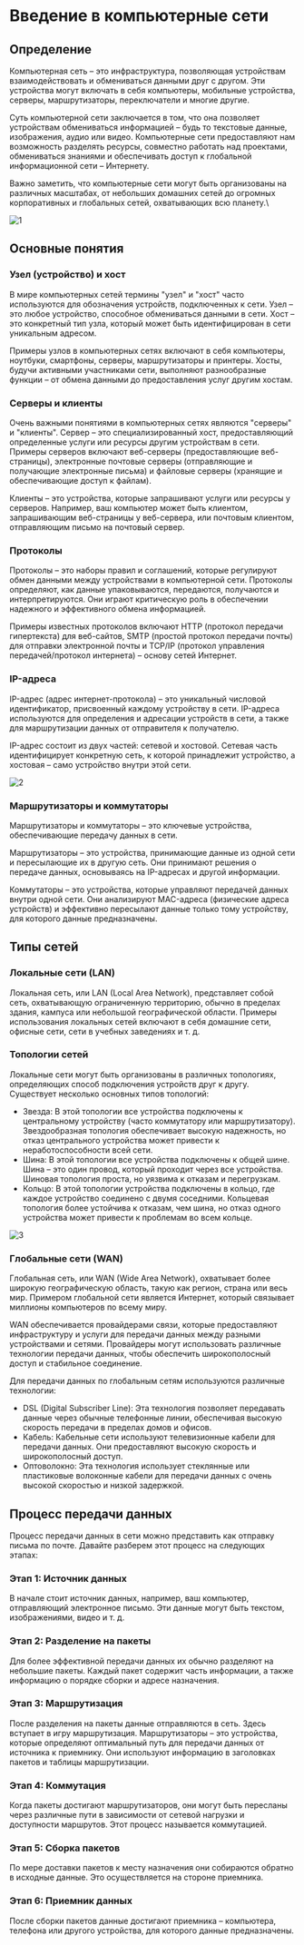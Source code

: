 # Введение в компьютерные сети

## Определение

Компьютерная сеть – это инфраструктура, позволяющая устройствам взаимодействовать и обмениваться данными друг с другом. Эти устройства могут включать в себя компьютеры, мобильные устройства, серверы, маршрутизаторы, переключатели и многие другие.

Суть компьютерной сети заключается в том, что она позволяет устройствам обмениваться информацией – будь то текстовые данные, изображения, аудио или видео. Компьютерные сети предоставляют нам возможность разделять ресурсы, совместно работать над проектами, обмениваться знаниями и обеспечивать доступ к глобальной информационной сети – Интернету.

Важно заметить, что компьютерные сети могут быть организованы на различных масштабах, от небольших домашних сетей до огромных корпоративных и глобальных сетей, охватывающих всю планету.\

![1](1.jpg)

## Основные понятия

### Узел (устройство) и хост

В мире компьютерных сетей термины "узел" и "хост" часто используются для обозначения устройств, подключенных к сети. Узел – это любое устройство, способное обмениваться данными в сети. Хост – это конкретный тип узла, который может быть идентифицирован в сети уникальным адресом.

Примеры узлов в компьютерных сетях включают в себя компьютеры, ноутбуки, смартфоны, серверы, маршрутизаторы и принтеры. Хосты, будучи активными участниками сети, выполняют разнообразные функции – от обмена данными до предоставления услуг другим хостам.

### Серверы и клиенты

Очень важными понятиями в компьютерных сетях являются "серверы" и "клиенты". Сервер – это специализированный хост, предоставляющий определенные услуги или ресурсы другим устройствам в сети. Примеры серверов включают веб-серверы (предоставляющие веб-страницы), электронные почтовые серверы (отправляющие и получающие электронные письма) и файловые серверы (хранящие и обеспечивающие доступ к файлам).

Клиенты – это устройства, которые запрашивают услуги или ресурсы у серверов. Например, ваш компьютер может быть клиентом, запрашивающим веб-страницы у веб-сервера, или почтовым клиентом, отправляющим письмо на почтовый сервер.

### Протоколы

Протоколы – это наборы правил и соглашений, которые регулируют обмен данными между устройствами в компьютерной сети. Протоколы определяют, как данные упаковываются, передаются, получаются и интерпретируются. Они играют критическую роль в обеспечении надежного и эффективного обмена информацией.

Примеры известных протоколов включают HTTP (протокол передачи гипертекста) для веб-сайтов, SMTP (простой протокол передачи почты) для отправки электронной почты и TCP/IP (протокол управления передачей/протокол интернета) – основу сетей Интернет.

### IP-адреса

IP-адрес (адрес интернет-протокола) – это уникальный числовой идентификатор, присвоенный каждому устройству в сети. IP-адреса используются для определения и адресации устройств в сети, а также для маршрутизации данных от отправителя к получателю.

IP-адрес состоит из двух частей: сетевой и хостовой. Сетевая часть идентифицирует конкретную сеть, к которой принадлежит устройство, а хостовая – само устройство внутри этой сети.

![2](2.png)

### Маршрутизаторы и коммутаторы

Маршрутизаторы и коммутаторы – это ключевые устройства, обеспечивающие передачу данных в сети.

Маршрутизаторы – это устройства, принимающие данные из одной сети и пересылающие их в другую сеть. Они принимают решения о передаче данных, основываясь на IP-адресах и другой информации.

Коммутаторы – это устройства, которые управляют передачей данных внутри одной сети. Они анализируют MAC-адреса (физические адреса устройств) и эффективно пересылают данные только тому устройству, для которого данные предназначены.

## Типы сетей

### Локальные сети (LAN)

Локальная сеть, или LAN (Local Area Network), представляет собой сеть, охватывающую ограниченную территорию, обычно в пределах здания, кампуса или небольшой географической области. Примеры использования локальных сетей включают в себя домашние сети, офисные сети, сети в учебных заведениях и т. д.

### Топологии сетей

Локальные сети могут быть организованы в различных топологиях, определяющих способ подключения устройств друг к другу. Существует несколько основных типов топологий:

- Звезда: В этой топологии все устройства подключены к центральному устройству (часто коммутатору или маршрутизатору). Звездообразная топология обеспечивает высокую надежность, но отказ центрального устройства может привести к неработоспособности всей сети.
- Шина: В этой топологии все устройства подключены к общей шине. Шина – это один провод, который проходит через все устройства. Шиновая топология проста, но уязвима к отказам и перегрузкам.
- Кольцо: В этой топологии устройства подключены в кольцо, где каждое устройство соединено с двумя соседними. Кольцевая топология более устойчива к отказам, чем шина, но отказ одного устройства может привести к проблемам во всем кольце.

![3](3.jpg)

### Глобальные сети (WAN)

Глобальная сеть, или WAN (Wide Area Network), охватывает более широкую географическую область, такую как регион, страна или весь мир. Примером глобальной сети является Интернет, который связывает миллионы компьютеров по всему миру.

WAN обеспечивается провайдерами связи, которые предоставляют инфраструктуру и услуги для передачи данных между разными устройствами и сетями. Провайдеры могут использовать различные технологии передачи данных, чтобы обеспечить широкополосный доступ и стабильное соединение.

Для передачи данных по глобальным сетям используются различные технологии:

- DSL (Digital Subscriber Line): Эта технология позволяет передавать данные через обычные телефонные линии, обеспечивая высокую скорость передачи в пределах домов и офисов.
- Кабель: Кабельные сети используют телевизионные кабели для передачи данных. Они предоставляют высокую скорость и широкополосный доступ.
- Оптоволокно: Эта технология использует стеклянные или пластиковые волоконные кабели для передачи данных с очень высокой скоростью и низкой задержкой.

## Процесс передачи данных

Процесс передачи данных в сети можно представить как отправку письма по почте. Давайте разберем этот процесс на следующих этапах:

### Этап 1: Источник данных

В начале стоит источник данных, например, ваш компьютер, отправляющий электронное письмо. Эти данные могут быть текстом, изображениями, видео и т. д.

### Этап 2: Разделение на пакеты

Для более эффективной передачи данных их обычно разделяют на небольшие пакеты. Каждый пакет содержит часть информации, а также информацию о порядке сборки и адресе назначения.

### Этап 3: Маршрутизация

После разделения на пакеты данные отправляются в сеть. Здесь вступает в игру маршрутизация. Маршрутизаторы – это устройства, которые определяют оптимальный путь для передачи данных от источника к приемнику. Они используют информацию в заголовках пакетов и таблицы маршрутизации.

### Этап 4: Коммутация

Когда пакеты достигают маршрутизаторов, они могут быть пересланы через различные пути в зависимости от сетевой нагрузки и доступности маршрутов. Этот процесс называется коммутацией.

### Этап 5: Сборка пакетов

По мере доставки пакетов к месту назначения они собираются обратно в исходные данные. Это осуществляется на стороне приемника.

### Этап 6: Приемник данных

После сборки пакетов данные достигают приемника – компьютера, телефона или другого устройства, для которого данные предназначены.

